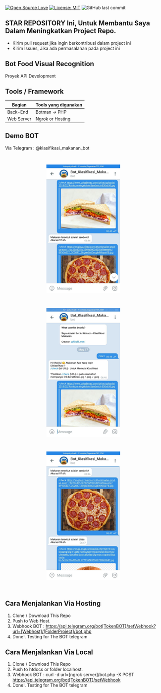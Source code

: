 [![Open Source Love](https://badges.frapsoft.com/os/v1/open-source.svg?style=flat)](https://github.com/ellerbrock/open-source-badges/)
[![License: MIT](https://img.shields.io/badge/License-MIT-green.svg)](https://opensource.org/licenses/MIT)
![GitHub last commit](https://img.shields.io/github/last-commit/kholilboy/Aisyah-Bukan-Bot)

## STAR REPOSITORY Ini, Untuk Membantu Saya Dalam Meningkatkan Project Repo.
- Kirim pull request jika ingin berkontribusi dalam project ini
- Kirim Issues, Jika ada permasalahan pada project ini

## Bot Food Visual Recognition 
Proyek API Development

## Tools / Framework
| Bagian | Tools yang digunakan |
| --- | --- |
| Back-End | Botman -> PHP |
| Web Server | Ngrok or Hosting |

## Demo BOT
Via Telegram : @klasifikasi_makanan_bot

<br>
<p align="center">
        <img src="/images/bot1.jpg" width="238" height="414">
</p>

<br>
<p align="center">
        <img src="/images/bot2.jpg" width="238" height="414">
</p>

<br>
<p align="center">
        <img src="/images/bot3.jpg" width="238" height="414">
</p>
<br>

## Cara Menjalankan Via Hosting
1. Clone / Download This Repo 
2. Push to Web Host.
3. Webhook BOT : https://api.telegram.org/bot[TokenBOT]/setWebhook?url=[Webhost]/[FolderProject]/bot.php
4. Done!. Testing for The BOT telegram

## Cara Menjalankan Via Local
1. Clone / Download This Repo 
2. Push to htdocs or folder localhost.
3. Webhook BOT : curl -d url=[ngrok server]/bot.php -X POST https://api.telegram.org/bot[TokenBOT]/setWebhook
4. Done!. Testing for The BOT telegram
